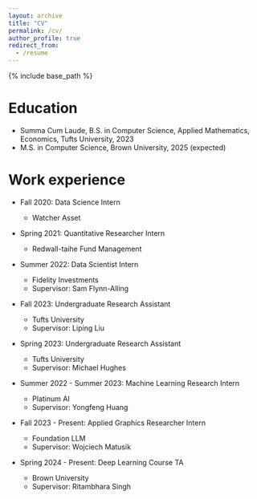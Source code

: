```yaml
---
layout: archive
title: "CV"
permalink: /cv/
author_profile: true
redirect_from:
  - /resume
---
```


{% include base_path %}

Education
======
* Summa Cum Laude, B.S. in Computer Science, Applied Mathematics, Economics, Tufts University, 2023
* M.S. in Computer Science, Brown University, 2025 (expected)

Work experience
======
* Fall 2020: Data Science Intern
  * Watcher Asset

* Spring 2021: Quantitative Researcher Intern
  * Redwall-taihe Fund Management

* Summer 2022: Data Scientist Intern
  * Fidelity Investments
  * Supervisor: Sam Flynn-Alling 

* Fall 2023: Undergraduate Research Assistant
  * Tufts University
  * Supervisor: Liping Liu

* Spring 2023: Undergraduate Research Assistant
  * Tufts University
  * Supervisor: Michael Hughes

* Summer 2022 - Summer 2023: Machine Learning Research Intern
  * Platinum AI
  * Supervisor: Yongfeng Huang
  
* Fall 2023 - Present: Applied Graphics Researcher Intern
  * Foundation LLM
  * Supervisor: Wojciech Matusik

* Spring 2024 - Present: Deep Learning Course TA
  * Brown University
  * Supervisor: Ritambhara Singh

<!-- Service and leadership
======
* Currently signed in to 43 different slack teams -->
